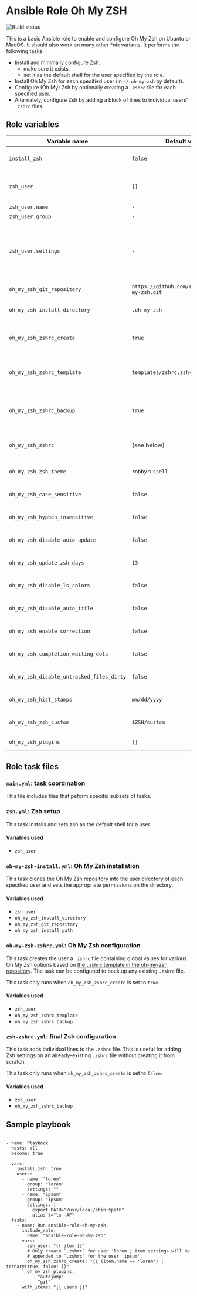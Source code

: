 # Ansible Role Oh My ZSH

![Build status](https://travis-ci.com/ctorgalson/ansible-role-oh-my-zsh.svg?branch=master)

This is a basic Ansible role to enable and configure Oh My Zsh on Ubuntu or
MacOS. It should also work on many other \*nix variants. It performs the
following tasks:

- Install and minimally configure Zsh:
  - make sure it exists,
  - set it as the default shell for the user specified by the role.
- Install Oh My Zsh for each specified user (in `~/.oh-my-zsh` by default).
- Configure (Oh My) Zsh by optionally creating a `.zshrc` file for each
  specified user.
- Alternately, configure Zsh by adding a block of lines to individual
  users' `.zshrc` files.

## Role variables

| Variable name  | Default value | Description |
|----------------|---------------|-------------|
| `install_zsh` | `false` | Defines whether or not the role should attempt to install Zsh. |
| `zsh_user` | `[]` | The user to install/configure (Oh My) Zsh for. See below for its properties. |
| `zsh_user.name` | `-` | The name of the user. |
| `zsh_user.group` | `-` | The group of the user |
| `zsh_user.settings` | `-` | Extra settings (as a mult-line string) such as variable exports or aliases to add to the user's `.zshrc` file. Only used if `oh_my_zsh_zshrc_create` is `true`. |
| `oh_my_zsh_git_repository` | `https://github.com/robbyrussell/oh-my-zsh.git` | The git repo to clone Oh My Zsh from. |
| `oh_my_zsh_install_directory` | `.oh-my-zsh` | The name of the directory to clone Oh My Zsh into. |
| `oh_my_zsh_zshrc_create` | `true` | Whether or not to create `.zshrc`. If `true`, will create `.zshrc` from a template. |
| `oh_my_zsh_zshrc_template` | `templates/zshrc.zsh-template.j2` | The template used to create the user's `.zshrc` file when `oh_my_zsh_zshrc_create` is `true`. |
| `oh_my_zsh_zshrc_backup` | `true` | Whether or not to create backup the existing `.zshrc` files when the role changes it. |
| `oh_my_zsh_zshrc` | (see below) | List of variables used in `templates/zshrc.zsh-template.j2` or your custom template. |
| `oh_my_zsh_zsh_theme` | `robbyrussell` | See `templates/zshrc.zsh-template`. |
| `oh_my_zsh_case_sensitive` | `false` | See `templates/zshrc.zsh-template`. |
| `oh_my_zsh_hyphen_insensitive` | `false` | See `templates/zshrc.zsh-template`. |
| `oh_my_zsh_disable_auto_update` | `false` | See `templates/zshrc.zsh-template`. |
| `oh_my_zsh_update_zsh_days` | `13` | See `templates/zshrc.zsh-template`. |
| `oh_my_zsh_disable_ls_colors` | `false` | See `templates/zshrc.zsh-template`. |
| `oh_my_zsh_disable_auto_title` | `false` | See `templates/zshrc.zsh-template`. |
| `oh_my_zsh_enable_correction` | `false` | See `templates/zshrc.zsh-template`. |
| `oh_my_zsh_completion_waiting_dots` | `false` | See `templates/zshrc.zsh-template`. |
| `oh_my_zsh_disable_untracked_files_dirty` | `false` | See `templates/zshrc.zsh-template`. |
| `oh_my_zsh_hist_stamps` | `mm/dd/yyyy` | See `templates/zshrc.zsh-template`. |
| `oh_my_zsh_zsh_custom` | `$ZSH/custom` | See `templates/zshrc.zsh-template`. |
| `oh_my_zsh_plugins` | `[]` | A list of Oh My Zsh plugins to enable. |

## Role task files

### `main.yml`: task coordination

This file includes files that peform specific subsets of tasks.

### `zsh.yml`: Zsh setup

This task installs and sets zsh as the default shell for a user.

#### Variables used

- `zsh_user`

### `oh-my-zsh-install.yml`: Oh My Zsh installation

This task clones the Oh My Zsh repository into the user directory of each
specified user and sets the appropriate permissions on the directory.

#### Variables used

- `zsh_user`
- `oh_my_zsh_install_directory`
- `oh_my_zsh_git_repository`
- `oh_my_zsh_install_path`

### `oh-my-zsh-zshrc.yml`: Oh My Zsh configuration

This task creates the user a `.zshrc` file containing global values for various
Oh My Zsh options based on [the `.zshrc` template in the oh-my-zsh repository](https://raw.githubusercontent.com/robbyrussell/oh-my-zsh/master/templates/zshrc.zsh-template).
The task can be configured to back up any existing `.zshrc` file.

This task only runs when `oh_my_zsh_zshrc_create` is set to `true`.

#### Variables used

- `zsh_user`
- `oh_my_zsh_zshrc_template`
- `oh_my_zsh_zshrc_backup`

### `zsh-zshrc.yml`: final Zsh configuration

This task adds individual lines to the `.zshrc` file. This is useful for adding
Zsh settings on an already-existing `.zshrc` file without creating it
from scratch.

This task only runs when `oh_my_zsh_zshrc_create` is set to `false`.

#### Variables used

- `zsh_user`
- `oh_my_zsh_zshrc_backup`

## Sample playbook

    ---
    - name: Playbook
      hosts: all
      become: true

      vars:
        install_zsh: true
        users:
          - name: "lorem"
            group: "lorem"
            settings: ""
          - name: "ipsum"
            group: "ipsum"
            settings: |
              export PATH="/usr/local/sbin:$path"
              alias l="ls -AF"
      tasks:
        - name: Run ansible-role-oh-my-zsh.
          include_role:
            name: "ansible-role-oh-my-zsh"
          vars:
            zsh_user: "{{ item }}"
            # Only create `.zshrc` for user 'lorem'; item.settings will be
            # appended to `.zshrc` for the user 'ipsum'.
            oh_my_zsh_zshrc_create: "{{ (item.name == 'lorem') | ternary(true, false) }}"
            oh_my_zsh_plugins:
              - "autojump"
              - "git"
          with_items: "{{ users }}"

